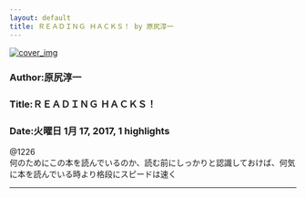 ```yaml
---
layout: default
title: ＲＥＡＤＩＮＧ ＨＡＣＫＳ！ by 原尻淳一
---
```


[![cover_img](http://images-jp.amazon.com/images/P/B00979ORRM.09.MZZZZZZZ.jpg)](https://www.amazon.co.jp/dp/B00979ORRM)  
### Author:原尻淳一  
### Title:ＲＥＡＤＩＮＧ ＨＡＣＫＳ！  
### Date:火曜日 1月 17, 2017, 1 highlights
  
@1226  
何のためにこの本を読んでいるのか、読む前にしっかりと認識しておけば、何気に本を読んでいる時より格段にスピードは速く  
****
